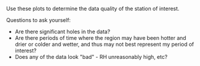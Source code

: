 Use these plots to determine the data quality of the station of interest.

Questions to ask yourself:

* Are there significant holes in the data?
* Are there periods of time where the region may have been hotter and drier or colder and wetter, and thus may not best represent my period of interest?
* Does any of the data look "bad" - RH unreasonably high, etc?  

